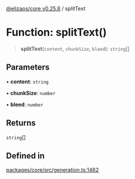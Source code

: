 [@elizaos/core v0.25.8](../index.md) / splitText

# Function: splitText()

> **splitText**(`content`, `chunkSize`, `bleed`): `string`[]

## Parameters

• **content**: `string`

• **chunkSize**: `number`

• **bleed**: `number`

## Returns

`string`[]

## Defined in

[packages/core/src/generation.ts:1462](https://github.com/elizaOS/eliza/blob/main/packages/core/src/generation.ts#L1462)
